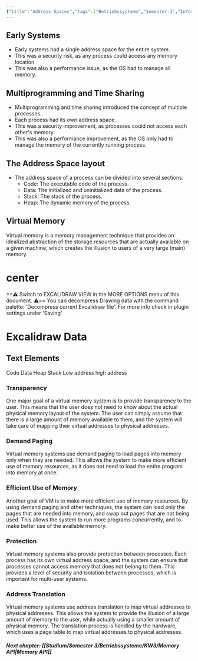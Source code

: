```yaml
---
{"title":"Address Spaces","tags":["Betriebssysteme","Semester-3","Informatik"],"date":"2024-10-21","aliases":null,"cssclasses":null,"publish":true,"path":"Studium/Semester 3/Betriebssysteme/KW3/Address Spaces.md","permalink":"/studium/semester-3/betriebssysteme/kw-3/address-spaces/","PassFrontmatter":true}
---
```



## Early Systems

- Early systems had a single address space for the entire system.
- This was a security risk, as any process could access any memory location.
- This was also a performance issue, as the OS had to manage all memory.

## Multiprogramming and Time Sharing

- Multiprogramming and time sharing introduced the concept of multiple processes.
- Each process had its own address space. 
- This was a security improvement, as processes could not access each other's memory.
- This was also a performance improvement, as the OS only had to manage the memory of the currently running process.

## The Address Space layout

- The address space of a process can be divided into several sections:
  - Code: The executable code of the process.
  - Data: The initialized and uninitialized data of the process.
  - Stack: The stack of the process.
  - Heap: The dynamic memory of the process.

## Virtual Memory

Virtual memory is a memory management technique that provides an idealized abstraction of the storage resources that are actually available on a given machine, which creates the illusion to users of a very large (main) memory. 


<div class="transclusion internal-embed is-loaded"><div class="markdown-embed">

<div class="markdown-embed-title">

# center

</div>



==⚠  Switch to EXCALIDRAW VIEW in the MORE OPTIONS menu of this document. ⚠== You can decompress Drawing data with the command palette: 'Decompress current Excalidraw file'. For more info check in plugin settings under 'Saving'


# Excalidraw Data
## Text Elements
Code 
Data 
Heap 
Stack 
Low address 
high address 


</div></div>

### Transparency

One major goal of a virtual memory system is to provide transparency to the user. This means that the user does not need to know about the actual physical memory layout of the system. The user can simply assume that there is a large amount of memory available to them, and the system will take care of mapping their virtual addresses to physical addresses.

### Demand Paging

Virtual memory systems use demand paging to load pages into memory only when they are needed. This allows the system to make more efficient use of memory resources, as it does not need to load the entire program into memory at once.

### Efficient Use of Memory

Another goal of VM is to make more efficient use of memory resources. By using demand paging and other techniques, the system can load only the pages that are needed into memory, and swap out pages that are not being used. This allows the system to run more programs concurrently, and to make better use of the available memory.

### Protection

Virtual memory systems also provide protection between processes. Each process has its own virtual address space, and the system can ensure that processes cannot access memory that does not belong to them. This provides a level of security and isolation between processes, which is important for multi-user systems.

### Address Translation

Virtual memory systems use address translation to map virtual addresses to physical addresses. This allows the system to provide the illusion of a large amount of memory to the user, while actually using a smaller amount of physical memory. The translation process is handled by the hardware, which uses a page table to map virtual addresses to physical addresses.

##### Next chapter: [[Studium/Semester 3/Betriebssysteme/KW3/Memory API\|Memory API]] 